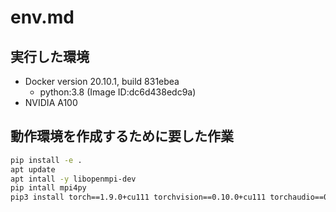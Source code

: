 # env.md

## 実行した環境

- Docker version 20.10.1, build 831ebea
    - python:3.8 (Image ID:dc6d438edc9a)
- NVIDIA A100

## 動作環境を作成するために要した作業

```sh
pip install -e .
apt update 
apt intall -y libopenmpi-dev
pip intall mpi4py
pip3 install torch==1.9.0+cu111 torchvision==0.10.0+cu111 torchaudio==0.9.0 -f https://download.pytorch.org/whl/torch_stable.html
```
